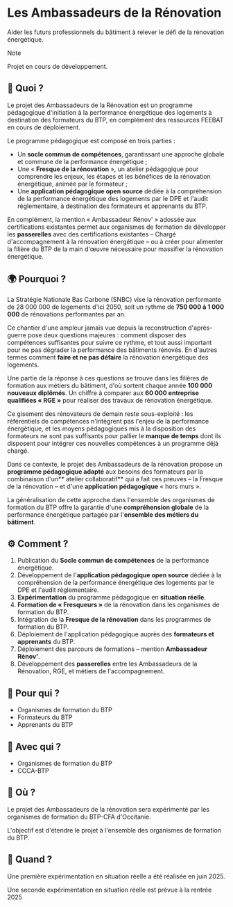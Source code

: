 # Les Ambassadeurs de la Rénovation

Aider les futurs professionnels du bâtiment à relever le défi de la rénovation énergétique.

> [!NOTE]  
> Projet en cours de développement.

## 🚀 Quoi ?

Le projet des Ambassadeurs de la Rénovation est un programme pédagogique d'initiation à la performance énergétique des logements à destination des formateurs du BTP, en complément des ressources FEEBAT en cours de déploiement.

Le programme pédagogique est composé en trois parties :

- Un **socle commun de compétences**, garantissant une approche globale et commune de la performance énergétique ;
- Une « **Fresque de la rénovation** », un atelier pédagogique pour comprendre les enjeux, les étapes et les bénéfices de la rénovation énergétique, animée par le formateur ;
- Une **application pédagogique open source** dédiée à la compréhension de la performance énergétique des logements par le DPE et l'audit réglementaire, à destination des formateurs et apprenants du BTP.

En complément, la mention « Ambassadeur Rénov' » adossée aux certifications existantes permet aux organismes de formation de développer les **passerelles** avec des certifications existantes – Chargé d'accompagnement à la rénovation énergétique – ou à créer pour alimenter la filière du BTP de la main d'œuvre nécessaire pour massifier la rénovation énergétique.

## 🌍 Pourquoi ?

La Stratégie Nationale Bas Carbone (SNBC) vise la rénovation performante de 28 000 000 de logements d'ici 2050, soit un rythme de **750 000 à 1 000 000** de rénovations performantes par an.

Ce chantier d'une ampleur jamais vue depuis la reconstruction d'après-guerre pose deux questions majeures : comment disposer des compétences suffisantes pour suivre ce rythme, et tout aussi important pour ne pas dégrader la performance des bâtiments rénovés.
En d'autres termes comment **faire et ne pas défaire** la rénovation énergétique des logements.

Une partie de la réponse à ces questions se trouve dans les filières de formation aux métiers du bâtiment, d'où sortent chaque année **100 000 nouveaux diplômés**. Un chiffre à comparer aux **60 000 entreprise qualifiées « RGE »** pour réaliser des travaux de rénovation énergétique.

Ce gisement des rénovateurs de demain reste sous-exploité : les référentiels de compétences n'intègrent pas l'enjeu de la performance énergétique, et les moyens pédagogiques mis à la disposition des formateurs ne sont pas suffisants pour pallier le **manque de temps** dont ils disposent pour intégrer ces nouvelles compétences à un programme déjà chargé.

Dans ce contexte, le projet des Ambassadeurs de la rénovation propose un **programme pédagogique adapté** aux besoins des formateurs par la combinaison d'un** atelier collaboratif** qui a fait ces preuves – la Fresque de la rénovation – et d'une **application pédagogique** « hors murs ».

La généralisation de cette approche dans l'ensemble des organismes de formation du BTP offre la garantie d'une **compréhension globale** de la performance énergétique partagée par l'**ensemble des métiers du bâtiment**.

## ⚙️ Comment ?

1. Publication du **Socle commun de compétences** de la performance énergétique.
2. Développement de l'**application pédagogique open source** dédiée à la compréhension de la performance énergétique des logements par le DPE et l'audit réglementaire.
3. **Expérimentation** du programme pédagogique en **situation réelle**.
4. **Formation de « Fresqueurs »** de la rénovation dans les organismes de formation du BTP.
5. Intégration de la **Fresque de la rénovation** dans les programmes de formation du BTP.
6. Déploiement de l'application pédagogique auprès des **formateurs et apprenants** du BTP.
7. Déploiement des parcours de formations – mention **Ambassadeur Rénov'**.
8. Développement des **passerelles** entre les Ambassadeurs de la Rénovation, RGE, et métiers de l'accompagnement.

## 🎯 Pour qui ?

- Organismes de formation du BTP
- Formateurs du BTP
- Apprenants du BTP

## 🤝 Avec qui ?

- Organismes de formation du BTP
- CCCA-BTP

## 📍 Où ?

Le projet des Ambassadeurs de la rénovation sera expérimenté par les organismes de formation du BTP-CFA d'Occitanie.

L'objectif est d'étendre le projet à l'ensemble des organismes de formation du BTP.

## 📆 Quand ?

Une première expérimentation en situation réelle a été réalisée en juin 2025.

Une seconde expérimentation en situation réelle est prévue à la rentrée 2025

